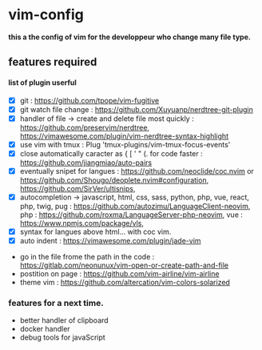# vim-config

**this a the config of vim for the developpeur who change many file type.**

## features required

#### list of plugin userful
  - [x] git :
    https://github.com/tpope/vim-fugitive
  - [x] git watch file change :
    https://github.com/Xuyuanp/nerdtree-git-plugin
  - [x] handler of file -> create and delete file most quickly :
    https://github.com/preservim/nerdtree, 
    https://vimawesome.com/plugin/vim-nerdtree-syntax-highlight
  - [x] use vim with tmux : Plug 'tmux-plugins/vim-tmux-focus-events'
  - [x] close automatically caracter as { [ ' " (. for code faster : https://github.com/jiangmiao/auto-pairs
  - [x] eventually snipet for langues : 
    https://github.com/neoclide/coc.nvim or https://github.com/Shougo/deoplete.nvim#configuration,  
    https://github.com/SirVer/ultisnips,
  - [x] autocompletion -> javascript, html, css, sass, python, php, vue, react, php, twig, pug :
    https://github.com/autozimu/LanguageClient-neovim,
    php : https://github.com/roxma/LanguageServer-php-neovim,
    vue : https://www.npmjs.com/package/vls,
  - [x] syntax for langues above html...
     with coc vim.
  - [x] auto indent :
    https://vimawesome.com/plugin/jade-vim
  - go in the file frome the path in the code :
  https://gitlab.com/neonunux/vim-open-or-create-path-and-file
  - postition on page : https://github.com/vim-airline/vim-airline
  - theme vim : https://github.com/altercation/vim-colors-solarized

### features for a next time.

  - better handler of clipboard 
  - docker handler
  - debug tools for javaScript
